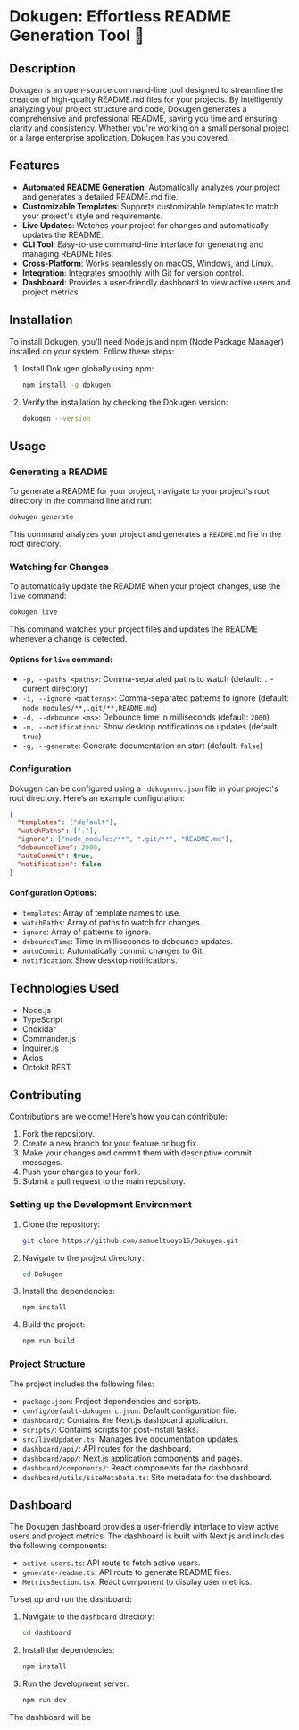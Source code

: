 # Dokugen: Effortless README Generation Tool 🚀

## Description

Dokugen is an open-source command-line tool designed to streamline the creation of high-quality README.md files for your projects. By intelligently analyzing your project structure and code, Dokugen generates a comprehensive and professional README, saving you time and ensuring clarity and consistency. Whether you're working on a small personal project or a large enterprise application, Dokugen has you covered.

## Features

-   **Automated README Generation**: Automatically analyzes your project and generates a detailed README.md file.
-   **Customizable Templates**: Supports customizable templates to match your project's style and requirements.
-   **Live Updates**: Watches your project for changes and automatically updates the README.
-   **CLI Tool**: Easy-to-use command-line interface for generating and managing README files.
-   **Cross-Platform**: Works seamlessly on macOS, Windows, and Linux.
-   **Integration**: Integrates smoothly with Git for version control.
-   **Dashboard**: Provides a user-friendly dashboard to view active users and project metrics.

## Installation

To install Dokugen, you'll need Node.js and npm (Node Package Manager) installed on your system. Follow these steps:

1.  Install Dokugen globally using npm:

    ```bash
    npm install -g dokugen
    ```

2.  Verify the installation by checking the Dokugen version:

    ```bash
    dokugen --version
    ```

## Usage

### Generating a README

To generate a README for your project, navigate to your project's root directory in the command line and run:

```bash
dokugen generate
```

This command analyzes your project and generates a `README.md` file in the root directory.

### Watching for Changes

To automatically update the README when your project changes, use the `live` command:

```bash
dokugen live
```

This command watches your project files and updates the README whenever a change is detected.

#### Options for `live` command:

-   `-p, --paths <paths>`: Comma-separated paths to watch (default: `.` - current directory)
-   `-i, --ignore <patterns>`: Comma-separated patterns to ignore (default: `node_modules/**,.git/**,README.md`)
-   `-d, --debounce <ms>`: Debounce time in milliseconds (default: `2000`)
-   `-n, --notifications`: Show desktop notifications on updates (default: `true`)
-   `-g, --generate`: Generate documentation on start (default: `false`)

### Configuration

Dokugen can be configured using a `.dokugenrc.json` file in your project's root directory. Here’s an example configuration:

```json
{
  "templates": ["default"],
  "watchPaths": ["."],
  "ignore": ["node_modules/**", ".git/**", "README.md"],
  "debounceTime": 2000,
  "autoCommit": true,
  "notification": false
}
```

#### Configuration Options:

-   `templates`: Array of template names to use.
-   `watchPaths`: Array of paths to watch for changes.
-   `ignore`: Array of patterns to ignore.
-   `debounceTime`: Time in milliseconds to debounce updates.
-   `autoCommit`: Automatically commit changes to Git.
-   `notification`: Show desktop notifications.

## Technologies Used

-   Node.js
-   TypeScript
-   Chokidar
-   Commander.js
-   Inquirer.js
-   Axios
-   Octokit REST

## Contributing

Contributions are welcome! Here’s how you can contribute:

1.  Fork the repository.
2.  Create a new branch for your feature or bug fix.
3.  Make your changes and commit them with descriptive commit messages.
4.  Push your changes to your fork.
5.  Submit a pull request to the main repository.

### Setting up the Development Environment

1.  Clone the repository:

    ```bash
    git clone https://github.com/samueltuoyo15/Dokugen.git
    ```

2.  Navigate to the project directory:

    ```bash
    cd Dokugen
    ```

3.  Install the dependencies:

    ```bash
    npm install
    ```

4.  Build the project:

    ```bash
    npm run build
    ```

### Project Structure

The project includes the following files:

-   `package.json`: Project dependencies and scripts.
-   `config/default-dokugenrc.json`: Default configuration file.
-   `dashboard/`: Contains the Next.js dashboard application.
-   `scripts/`: Contains scripts for post-install tasks.
-   `src/liveUpdater.ts`: Manages live documentation updates.
-   `dashboard/api/`: API routes for the dashboard.
-   `dashboard/app/`: Next.js application components and pages.
-   `dashboard/components/`: React components for the dashboard.
-   `dashboard/utils/siteMetaData.ts`: Site metadata for the dashboard.

## Dashboard

The Dokugen dashboard provides a user-friendly interface to view active users and project metrics. The dashboard is built with Next.js and includes the following components:

-   `active-users.ts`: API route to fetch active users.
-   `generate-readme.ts`: API route to generate README files.
-   `MetricsSection.tsx`: React component to display user metrics.

To set up and run the dashboard:

1.  Navigate to the `dashboard` directory:

    ```bash
    cd dashboard
    ```

2.  Install the dependencies:

    ```bash
    npm install
    ```

3.  Run the development server:

    ```bash
    npm run dev
    ```

The dashboard will be
